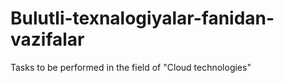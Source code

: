 # Bulutli-texnalogiyalar-fanidan-vazifalar
Tasks to be performed in the field of "Cloud technologies"
